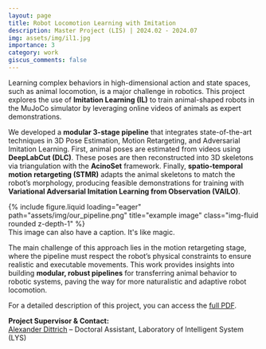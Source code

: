 ```yaml
---
layout: page
title: Robot Locomotion Learning with Imitation
description: Master Project (LIS) | 2024.02 - 2024.07
img: assets/img/il1.jpg
importance: 3
category: work
giscus_comments: false
---
```


Learning complex behaviors in high-dimensional action and state spaces, such as animal locomotion, is a major challenge in robotics. This project explores the use of **Imitation Learning (IL)** to train animal-shaped robots in the MuJoCo simulator by leveraging online videos of animals as expert demonstrations.  

We developed a **modular 3-stage pipeline** that integrates state-of-the-art techniques in 3D Pose Estimation, Motion Retargeting, and Adversarial Imitation Learning. First, animal poses are estimated from videos using **DeepLabCut (DLC)**. These poses are then reconstructed into 3D skeletons via triangulation with the **AcinoSet** framework. Finally, **spatio-temporal motion retargeting (STMR)** adapts the animal skeletons to match the robot’s morphology, producing feasible demonstrations for training with **Variational Adversarial Imitation Learning from Observation (VAILO)**.  

<div class="row">
    <div class="col-sm mt-3 mt-md-0">
        {% include figure.liquid loading="eager" path="assets/img/our_pipeline.png" title="example image" class="img-fluid rounded z-depth-1" %}
    </div>
</div>
<div class="caption">
    This image can also have a caption. It's like magic.
</div>

The main challenge of this approach lies in the motion retargeting stage, where the pipeline must respect the robot’s physical constraints to ensure realistic and executable movements. This work provides insights into building **modular, robust pipelines** for transferring animal behavior to robotic systems, paving the way for more naturalistic and adaptive robot locomotion.  

For a detailed description of this project, you can access the [full PDF](/assets/pdf/il.pdf).

**Project Supervisor & Contact:**  
[Alexander Dittrich](mailto:alexander.dittrich@epfl.ch) – Doctoral Assistant, Laboratory of Intelligent System (LYS)
